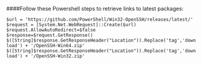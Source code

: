 ####Follow these Powershell steps to retrieve links to latest packages:

`$url = 'https://github.com/PowerShell/Win32-OpenSSH/releases/latest/'`  
`$request = [System.Net.WebRequest]::Create($url)`  
`$request.AllowAutoRedirect=$false`  
`$response=$request.GetResponse()`  
`$([String]$response.GetResponseHeader("Location")).Replace('tag','download') + '/OpenSSH-Win64.zip'`  
`$([String]$response.GetResponseHeader("Location")).Replace('tag','download') + '/OpenSSH-Win32.zip'`